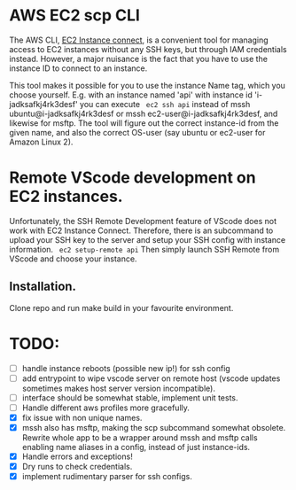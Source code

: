# AWS EC2 scp CLI

The AWS CLI, [EC2 Instance connect](https://github.com/aws/aws-ec2-instance-connect-cli), is a convenient tool for managing access to EC2 instances without any SSH keys, but through IAM credentials instead. However, a major nuisance is the fact that you have to use the instance ID to connect to an instance.

This tool makes it possible for you to use the instance Name tag, which you choose yourself.
E.g. with an instance named 'api' with instance id 'i-jadksafkj4rk3desf' you can execute
 ``` ec2 ssh api```
 instead of mssh ubuntu@i-jadksafkj4rk3desf or mssh ec2-user@i-jadksafkj4rk3desf, and likewise for msftp. The tool will figure out the correct instance-id from the given name, and also the 
 correct OS-user (say ubuntu or ec2-user for Amazon Linux 2).


# Remote VScode development on EC2 instances.
 Unfortunately, the SSH Remote Development feature of VScode does not work with EC2 Instance Connect. Therefore, there is an subcommand to upload your SSH key to the server and setup your SSH config with instance information.
 ``` ec2 setup-remote api```
 Then simply launch SSH Remote from VScode and choose your instance.

## Installation.

Clone repo and run make build in your favourite environment.

# TODO:

- [ ] handle instance reboots (possible new ip!) for ssh config
- [ ] add entrypoint to wipe vscode server on remote host (vscode updates sometimes makes host server version incompatible).
- [ ] interface should be somewhat stable, implement unit tests.
- [ ] Handle different aws profiles more gracefully.
- [x] fix issue with non unique names.
- [x] mssh also has msftp, making the scp subcommand somewhat obsolete. Rewrite whole app to be a wrapper around mssh and msftp calls enabling name aliases in a config, instead of just instance-ids.
- [x] Handle errors and exceptions!
- [x] Dry runs to check credentials.
- [x] implement rudimentary parser for ssh configs.